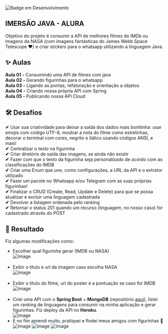 ![Badge em Desenvolvimento](http://img.shields.io/static/v1?label=STATUS&message=EM%20DESENVOLVIMENTO&color=GREEN&style=for-the-badge)
## IMERSÃO JAVA - ALURA
Objetivo do projeto é consumir a API de melhores filmes do IMDb ou imagens da NASA (com imagens fantásticas do James Webb Space Telescope ❤) e criar stickers para o whatsapp utilizando a linguagem Java. 


## ✨ Aulas

**Aula 01 -** Consumindo uma API de filmes com java <br>
**Aula 02 -** Gerando figurinhas para o whatsapp <br>
**Aula 03 -** Ligando as pontas, refatoração e orientação a objetos <br>
**Aula 04 -** Criando nossa própria API com Spring <br>
**Aula 05 -** Publicando nossa API Cloud

## 🛠️ Desafios

**✔** Usar sua criatividade para deixar a saída dos dados mais bonitinha: usar emojis com código UTF-8, mostrar a nota do filme como estrelinhas, decorar o terminal com cores, negrito e itálico usando códigos ANSI, e mais! <br>
**✔** Centralizar o texto na figurinha <br>
**✔** Criar diretório de saída das imagens, se ainda não existir <br>
**✔** Fazer com que o texto da figurinha seja personalizado de acordo com as classificações do IMDB <br>
**✔** Criar uma Enum que une, como configurações, a URL da API e o extrator utilizado <br>
**✔** Fazer um pacote no Whatsapp e/ou Telegram com as suas próprias figurinhas! <br>
**✔** Finalizar o CRUD (Create, Read, Update e Delete) para que se possa atualizar e excluir uma linguagem cadastrada <br>
**✔** Devolver a listagem ordenada pelo ranking <br>
**✔** Retornar o status 201 quando um recurso (linguagem, no nosso caso) for cadastrado através do POST <br>

## 🎉 Resultado

Fiz algumas modificações como:
- Escolher qual figurinha gerar (IMDB ou NASA)<br>
![image](https://user-images.githubusercontent.com/56274379/180113308-dad5b17d-3d97-49d8-8c21-3c3e50ec8cf4.png)<br><br>
- Exibir o título e url da imagem caso escolha NASA <br>
![image](https://user-images.githubusercontent.com/56274379/180113491-5554965d-f223-4209-9b36-cec1324d5101.png)<br><br>
- Exibir o título do filme, url do poster e a pontuação se caso for IMDB <br>
![image](https://user-images.githubusercontent.com/56274379/180113569-564e99dd-739b-4b9c-b223-1150bc17c116.png)<br><br>
- Criei uma API com o **Spring Boot** + **MongoDB** (repositório [aqui](https://github.com/KrisEgidio/alura.imersao.java.api)), listei um ranking de linguagens para consumir na minha aplicação e gerar figurinhas. Fiz deploy da API no **Heroku**. <br>
![image](https://user-images.githubusercontent.com/56274379/180609965-bfd5c3f4-b334-4827-abff-802bf26f4a39.png)
- E no fim aprendi muito, pratiquei e flodei meus amigos com figurinhas 💖 <br>
![image](https://user-images.githubusercontent.com/56274379/180115384-d611a711-1d92-4a86-88df-b52d8518f692.png) ![image](https://user-images.githubusercontent.com/56274379/180610015-6e6ba87c-9c70-45de-adec-c7df2b9aedf0.png) ![image](https://user-images.githubusercontent.com/56274379/180610033-9ec024ef-0e7e-4528-8493-3f10eccabd24.png)



